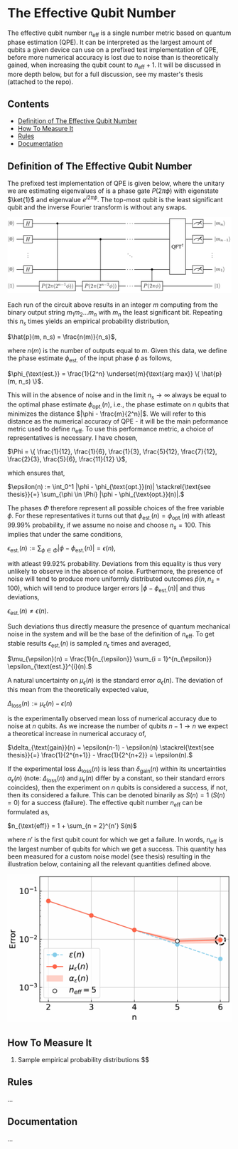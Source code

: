 # The Effective Qubit Number

The effective qubit number $n_{\text{eff}}$ is a single number metric based on quantum phase estimation (QPE). It can be interpreted as the largest amount of qubits a given device can use on a prefixed test implementation of QPE, before more numerical accuracy is lost due to noise than is theoretically gained, when increasing the qubit count to $n_{\text{eff}} + 1$. It will be discussed in more depth below, but for a full discussion, see my master's thesis (attached to the repo). 

## Contents
 - [Definition of The Effective Qubit Number](#definition-of-the-effective-qubit-number)
 - [How To Measure It](#how-to-measure-it)
 - [Rules](#rules)
 - [Documentation](#documentation)

## Definition of The Effective Qubit Number
The prefixed test implementation of QPE is given below, where the unitary we are estimating eigenvalues of is a phase gate $P(2\pi\phi)$ with eigenstate $\ket{1}$ and eigenvalue $e^{i2\pi\phi}$. The top-most qubit is the least significant qubit and the inverse Fourier transform is without any swaps.

![qpe circuit](README_figures/qpe_circuit.png)

Each run of the circuit above results in an integer $m$ computing from the binary output string $m_1m_2\dots m_n$ with $m_n$ the least significant bit. Repeating this $n_s$ times yields an empirical probability distribution,

$\hat{p}(m, n_s) = \frac{n(m)}{n_s}$,

where $n(m)$ is the number of outputs equal to $m$. Given this data, we define the phase estimate $\phi_{\text{est.}}$ of the input phase $\phi$ as follows,

$\phi_{\text{est.}} = \frac{1}{2^n} \underset{m}{\text{arg max}} \{ \hat{p}(m, n_s) \}$. 

This will in the absence of noise and in the limit $n_s \rightarrow \infty$ always be equal to the optimal phase estimate $\phi_{\text{opt.}}(n)$, i.e., the phase estimate on $n$ qubits that minimizes the distance $|\phi - \frac{m}{2^n}|$. We will refer to this distance as the numerical accuracy of QPE - it will be the main peformance metric used to define $n_{\text{eff}}$. To use this performance metric, a choice of representatives is necessary. I have chosen,

$\Phi = \{ \frac{1}{12}, \frac{1}{6}, \frac{1}{3}, \frac{5}{12}, \frac{7}{12}, \frac{2}{3}, \frac{5}{6}, \frac{11}{12} \}$,

which ensures that,

$\epsilon(n) := \int_0^1 |\phi - \phi_{\text{opt.}}(n)| \stackrel{\text{see thesis}}{=} \sum_{\phi \in \Phi} |\phi - \phi_{\text{opt.}}(n)|.$

The phases $\Phi$ therefore represent all possible choices of the free variable $\phi$. For these representatives it turns out that $\phi_{\text{est.}}(n) = \phi_{\text{opt.}}(n)$ with atleast $99.99\%$ probability, if we assume no noise and choose $n_s = 100$. This implies that under the same conditions,

$\epsilon_{\text{est.}}(n) := \sum_{\phi \in \Phi} |\phi - \phi_{\text{est.}}(n)| = \epsilon(n),$

with atleast $99.92\%$ probability. Deviations from this equality is thus very unlikely to observe in the absence of noise. Furthermore, the presence of noise will tend to produce more uniformly distributed outcomes $\hat{p}(n, n_s=100)$, which will tend to produce larger errors $|\phi - \phi_{\text{est.}}(n)|$ and thus deviations,

$\epsilon_{\text{est.}}(n) \neq \epsilon(n).$

Such deviations thus directly measure the presence of quantum mechanical noise in the system and will be the base of the definition of $n_{\text{eff}}$. To get stable results $\epsilon_{\text{est.}}(n)$ is sampled $n_{\epsilon}$ times and averaged,

$\mu_{\epsilon}(n) = \frac{1}{n_{\epsilon}} \sum_{i = 1}^{n_{\epsilon}} \epsilon_{\text{est.}}^{i}(n).$

A natural uncertainty on $\mu_{\epsilon}(n)$ is the standard error $\alpha_{\epsilon}(n)$. The deviation of this mean from the theoretically expected value,

$\Delta_{\text{loss}}(n) := \mu_{\epsilon}(n) - \epsilon(n)$

is the experimentally observed mean loss of numerical accuracy due to noise at $n$ qubits. As we increase the number of qubits $n-1 \rightarrow n$ we expect a theoretical increase in numerical accuracy of,

$\delta_{\text{gain}}(n) = \epsilon(n-1) - \epsilon(n) \stackrel{\text{see thesis}}{=} \frac{1}{2^{n+1}} - \frac{1}{2^{n+2}} = \epsilon(n).$

If the experimental loss $\Delta_{\text{loss}}(n)$ is less than $\delta_{\text{gain}}(n)$ within its uncertainties $\alpha_{\epsilon}(n)$ (note: $\Delta_{\text{loss}}(n)$ and $\mu_{\epsilon}(n)$ differ by a constant, so their standard errors coincides), then the experiment on $n$ qubits is considered a success, if not, then its considered a failure. This can be denoted binarily as $S(n) = 1$ ($S(n) = 0$) for a success (failure). The effective qubit number $n_{\text{eff}}$ can be formulated as,

$n_{\text{eff}} = 1 + \sum_{n = 2}^{n'} S(n)$

where $n'$ is the first qubit count for which we get a failure. In words, $n_{\text{eff}}$ is the largest number of qubits for which we get a success. This quantity has been measured for a custom noise model (see thesis) resulting in the illustration below, containing all the relevant quantities defined above.

![n_eff example](README_figures/n_eff_example.png)

## How To Measure It
1. Sample empirical probability distributions $$

## Rules
...

## Documentation
...